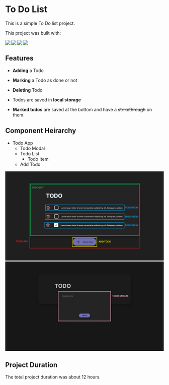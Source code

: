# To Do List

This is a simple To Do list project.

This project was built with:

<div style="display: flex; gap: 0.2em; margin-bottom: 1em">
<img src="https://img.shields.io/badge/HTML5-E34F26.svg?style=for-the-badge&logo=HTML5&logoColor=white">

<img src="https://img.shields.io/badge/CSS3-1572B6.svg?style=for-the-badge&logo=CSS3&logoColor=white">

<img src="https://img.shields.io/badge/typescript-%23007ACC.svg?style=for-the-badge&logo=typescript&logoColor=white">

<img src ="https://img.shields.io/badge/react-%2320232a.svg?style=for-the-badge&logo=react&logoColor=%2361DAFB">
</div>

## Features

- <b>Adding</b> a Todo

- <b>Marking</b> a Todo as done or not

- <b>Deleting</b> Todo

- Todos are saved in <b>local storage</b>

- <b>Marked todos</b> are saved at the bottom and have a <s>strikethrough</s> on them.

## Component Heirarchy

- Todo App
  - Todo Modal
  - Todo List
    - Todo Item
  - Add Todo

<img src="./public/Component_Heirarchy_1.png">
<img src="./public/Component_Heirarchy_2.png">

## Project Duration

The total project duration was about 12 hours.

